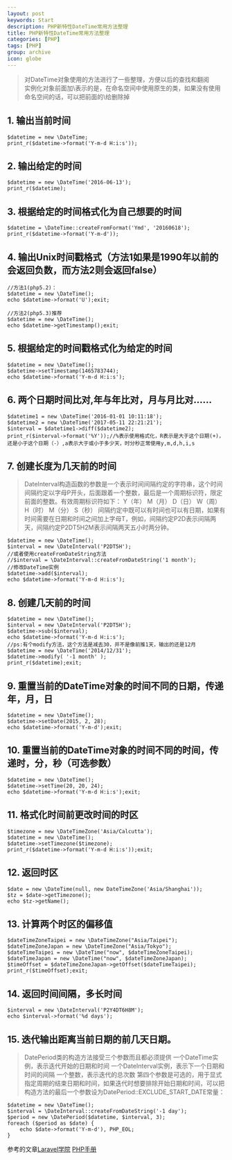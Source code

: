 ```yaml
---
layout: post
keywords: Start
description: PHP新特性DateTime常用方法整理
title: PHP新特性DateTime常用方法整理
categories: [PHP]
tags: [PHP]
group: archive
icon: globe
---
```




>对DateTime对象使用的方法进行了一些整理，方便以后的查找和翻阅<br>
>实例化对象前面加\表示的是，在命名空间中使用原生的类，如果没有使用命名空间的话，可以把前面的\给删除掉

## 1. 输出当前时间
    $datetime = new \DateTime;
    print_r($datetime->format('Y-m-d H:i:s'));

## 2. 输出给定的时间
    $datetime = new \DateTime('2016-06-13');
    print_r($datetime);

## 3. 根据给定的时间格式化为自己想要的时间
    $datetime = \DateTime::createFromFormat('Ymd', '20160618');
    print_r($datetime->format('Y-m-d'));

## 4. 输出Unix时间戳格式（方法1如果是1990年以前的会返回负数，而方法2则会返回false）
    //方法1(php5.2)：
    $datetime = new \DateTime();
    echo $datetime->format('U');exit;

    //方法2(php5.3)推荐
    $datetime = new \DateTime();
    echo $datetime->getTimestamp();exit;

## 5. 根据给定的时间戳格式化为给定的时间
    $datetime = new \DateTime();
    $datetime->setTimestamp(1465783744);
    echo $datetime->format('Y-m-d H:i:s');

## 6. 两个日期时间比对,年与年比对，月与月比对……
    $datetime1 = new \DateTime('2016-01-01 10:11:18');
    $datetime2 = new \DateTime('2017-05-11 22:21:21');
    $interval = $datetime1->diff($datetime2);
    print_r($interval->format('%Y'));//%表示使用格式化，R表示是大于这个日期(+)，还是小于这个日期（-）,a表示大于或小于多少天，时分秒正常使用y,m,d,h,i,s

## 7. 创建长度为几天前的时间
>DateInterval构造函数的参数是一个表示时间间隔约定的字符串，这个时间间隔约定以字母P开头，后面跟着一个整数，最后是一个周期标识符，限定前面的整数。有效周期标识符如下：
>Y（年）  M（月） D（日） W（周） H（时） M（分） S（秒）
>间隔约定中既可以有时间也可以有日期，如果有时间需要在日期和时间之间加上字母T，例如，间隔约定P2D表示间隔两天，间隔约定P2DT5H2M表示间隔两天五小时两分钟。

    $datetime = new \DateTime();
    $interval = new \DateInterval('P2DT5H');
    //或者使用createFromDateString方法
    //$interval = \DateInterval::createFromDateString('1 month');
    //修改DateTime实例
    $datetime->add($interval);
    echo $datetime->format('Y-m-d H:i:s');

## 8. 创建几天前的时间
    $datetime = new \DateTime();
    $interval = new \DateInterval('P2DT5H');
    $datetime->sub($interval);
    echo $datetime->format('Y-m-d H:i:s');
    //ps:有个modify方法，这个方法是减去30，并不是像前推1天，输出的还是12月
    $datetime = new \DateTime('2014/12/31');
    $datetime->modify( '-1 month' );
    print_r($datetime);exit;

## 9. 重置当前的DateTime对象的时间不同的日期，传递年，月，日
    $datetime = new \DateTime();
    $datetime->setDate(2015, 2, 28);
    echo $datetime->format('Y-m-d');exit;

## 10. 重置当前的DateTime对象的时间不同的时间，传递时，分，秒（可选参数）
    $datetime = new \DateTime();
    $datetime->setTime(20, 20, 24);
    echo $datetime->format('Y-m-d H:i:s');exit;

## 11. 格式化时间前更改时间的时区
    $timezone = new \DateTimeZone('Asia/Calcutta');
    $datetime = new \DateTime();
    $datetime->setTimezone($timezone);
    print_r($datetime->format('Y-m-d H:i:s'));exit;

## 12. 返回时区
    $date = new \DateTime(null, new DateTimeZone('Asia/Shanghai'));
    $tz = $date->getTimezone();
    echo $tz->getName();

## 13. 计算两个时区的偏移值
    $dateTimeZoneTaipei = new \DateTimeZone("Asia/Taipei");
    $dateTimeZoneJapan = new \DateTimeZone("Asia/Tokyo");
    $dateTimeTaipei = new \DateTime("now", $dateTimeZoneTaipei);
    $dateTimeJapan = new \DateTime("now", $dateTimeZoneJapan);
    $timeOffset = $dateTimeZoneJapan->getOffset($dateTimeTaipei);
    print_r($timeOffset);exit;


## 14. 返回时间间隔，多长时间
    $interval = new \DateInterval('P2Y4DT6H8M');
    echo $interval->format('%d days');

## 15. 迭代输出距离当前日期的前几天日期。
>DatePeriod类的构造方法接受三个参数而且都必须提供
>一个DateTime实例，表示迭代开始的日期和时间
>一个DateInterval实例，表示下一个日期和时间的间隔
>一个整数，表示迭代的总次数
>第四个参数是可选的，用于显式指定周期的结束日期和时间，如果迭代时想要排除开始日期和时间，可以把构造方法的最后一个参数设为DatePeriod::EXCLUDE_START_DATE常量：

    $datetime = new \DateTime();
    $interval = \DateInterval::createFromDateString('-1 day');
    $period = new \DatePeriod($datetime, $interval, 3);
    foreach ($period as $date) {
        echo $date->format('Y-m-d'), PHP_EOL;
    }
    

参考的文章[Laravel学院](http://laravelacademy.org/post/4797.html)
        [PHP手册](http://php.net/manual/zh/refs.calendar.php)